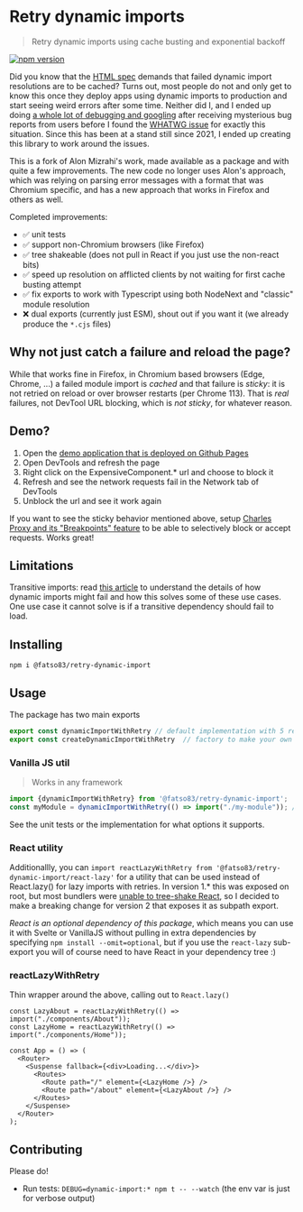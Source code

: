 # Retry dynamic imports

> Retry dynamic imports using cache busting and exponential backoff
 
<a href="https://www.npmjs.com/package/@fatso83/retry-dynamic-import/"><img src="https://img.shields.io/npm/v/@fatso83/retry-dynamic-import.svg?style=flat" alt="npm version"></a>

Did you know that the [HTML spec][html spec] demands that failed dynamic import resolutions are to be cached? Turns out, most people do not and only get to know this once they deploy apps using dynamic imports to production and start seeing weird errors after some time. Neither did I, and I ended up doing [a whole lot of debugging and googling][so-answer] after receiving mysterious bug reports from users before I found the [WHATWG issue][html spec issue] for exactly this situation. Since this has been at a stand still since 2021, I ended up creating this library to work around the issues.

[html spec]: https://html.spec.whatwg.org/#fetch-a-single-module-script
[html spec issue]: https://github.com/whatwg/html/issues/6768
[so-answer]: https://stackoverflow.com/a/76200536/200987

This is a fork of Alon Mizrahi's work, made available as a package and with quite a few improvements. The new code no longer uses Alon's approach, which was relying on parsing
error messages with a format that was Chromium specific, and has a new approach that works in Firefox and others as well.

Completed improvements:

- ✅ unit tests
- ✅ support non-Chromium browsers (like Firefox)
- ✅ tree shakeable (does not pull in React if you just use the non-react bits)
- ✅ speed up resolution on afflicted clients by not waiting for first cache busting attempt
- ✅ fix exports to work with Typescript using both NodeNext and "classic" module resolution
- ❌ dual exports (currently just ESM), shout out if you want it (we already produce the `*.cjs` files)

## Why not just catch a failure and reload the page?

While that works fine in Firefox, in Chromium based browsers (Edge, Chrome, ...) a failed module import is _cached_ and that failure is _sticky_: it is not retried on reload or over browser restarts (per Chrome 113). That is _real_ failures, not DevTool URL blocking, which is _not sticky_, for whatever reason.

## Demo?

1. Open the [demo application that is deployed on Github Pages](https://fatso83.github.io/retry-dynamic-import/demo)
2. Open DevTools and refresh the page
3. Right click on the ExpensiveComponent.\* url and choose to block it
4. Refresh and see the network requests fail in the Network tab of DevTools
5. Unblock the url and see it work again

If you want to see the sticky behavior mentioned above, setup [Charles Proxy and its "Breakpoints" feature](https://www.charlesproxy.com/documentation/proxying/breakpoints/) to be able to selectively block or accept requests. Works great!

## Limitations

Transitive imports: read [this article](https://medium.com/@alonmiz1234/retry-dynamic-imports-with-react-lazy-c7755a7d557a) to understand the details
of how dynamic imports might fail and how this solves some of these use cases. One use case it cannot solve is if a transitive
dependency should fail to load.

## Installing

```
npm i @fatso83/retry-dynamic-import
```

## Usage

The package has two main exports

```javascript
export const dynamicImportWithRetry // default implementation with 5 retries
export const createDynamicImportWithRetry  // factory to make your own version of dynamicImportWithRetry
```

### Vanilla JS util

> Works in any framework

```typescript
import {dynamicImportWithRetry} from '@fatso83/retry-dynamic-import';
const myModule = dynamicImportWithRetry(() => import("./my-module")); // this works regardless of framework, lib, etc
```

See the unit tests or the implementation for what options it supports.

### React utility

Additionallly, you can `import reactLazyWithRetry from '@fatso83/retry-dynamic-import/react-lazy'` for a utility that can be used instead of React.lazy() for lazy imports with retries. In version 1.* this was exposed on root, but most bundlers were [unable to tree-shake React][issue-1], so I decided to make a breaking change for version 2 that exposes it as subpath export.

_React is an _optional_ dependency of this package_, which means you can use it with Svelte or VanillaJS without pulling in extra dependencies by specifying `npm install --omit=optional`, but if you use the `react-lazy` sub-export you will of course need to have React in your dependency tree :)


### reactLazyWithRetry

Thin wrapper around the above, calling out to `React.lazy()`

```tsx
const LazyAbout = reactLazyWithRetry(() => import("./components/About"));
const LazyHome = reactLazyWithRetry(() => import("./components/Home"));

const App = () => (
  <Router>
    <Suspense fallback={<div>Loading...</div>}>
      <Routes>
        <Route path="/" element={<LazyHome />} />
        <Route path="/about" element={<LazyAbout />} />
      </Routes>
    </Suspense>
  </Router>
);
```

## Contributing

Please do!

- Run tests: `DEBUG=dynamic-import:* npm t -- --watch` (the env var is just for verbose output)

[issue-1]: https://github.com/fatso83/retry-dynamic-import/issues/1
